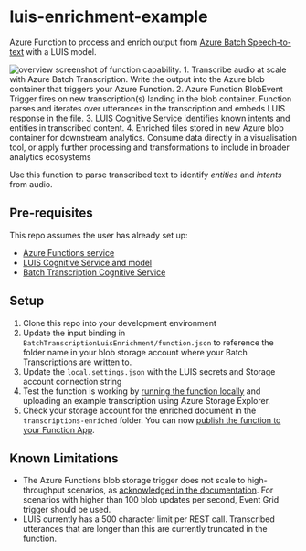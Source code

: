 # luis-enrichment-example

Azure Function to process and enrich output from [Azure Batch Speech-to-text](https://docs.microsoft.com/en-us/azure/cognitive-services/speech-service/batch-transcription) with a LUIS model.

![overview screenshot of function capability. 1. Transcribe audio at scale with Azure Batch Transcription. Write the output into the Azure blob container that triggers your Azure Function. 2. Azure Function BlobEvent Trigger fires on new transcription(s) landing in the blob container. Function parses and iterates over utterances in the transcription and embeds LUIS response in the file. 3. LUIS Cognitive Service identifies known intents and entities in transcribed content. 4. Enriched files stored in new Azure blob container for downstream analytics. Consume data directly in a visualisation tool, or apply further processing and transformations to include in broader analytics ecosystems](/img/overview.png)

Use this function to parse transcribed text to identify *entities* and *intents* from audio.

## Pre-requisites
This repo assumes the user has already set up:
- [Azure Functions service](https://docs.microsoft.com/en-us/azure/azure-functions/create-first-function-vs-code-python)
- [LUIS Cognitive Service and model](https://docs.microsoft.com/en-us/azure/cognitive-services/luis/get-started-portal-build-app)
- [Batch Transcription Cognitive Service](https://docs.microsoft.com/en-us/azure/cognitive-services/speech-service/batch-transcription)

## Setup
1. Clone this repo into your development environment
1. Update the input binding in `BatchTranscriptionLuisEnrichment/function.json` to reference the folder name in your blob storage account where your Batch Transcriptions are written to.
1. Update the `local.settings.json` with the LUIS secrets and Storage account connection string
1. Test the function is working by [running the function locally](https://docs.microsoft.com/en-us/azure/azure-functions/functions-develop-local) and uploading an example transcription using Azure Storage Explorer.
1. Check your storage account for the enriched document in the `transcriptions-enriched` folder. You can now [publish the function to your Function App](https://docs.microsoft.com/en-us/azure/azure-functions/create-first-function-vs-code-python#publish-the-project-to-azure).

## Known Limitations
- The Azure Functions blob storage trigger does not scale to high-throughput scenarios, as [acknowledged in the documentation](https://docs.microsoft.com/en-us/azure/azure-functions/functions-bindings-storage-blob-trigger?tabs=csharp#event-grid-trigger). For scenarios with higher than 100 blob updates per second, Event Grid trigger should be used.
- LUIS currently has a 500 character limit per REST call. Transcribed utterances that are longer than this are currently truncated in the function.
